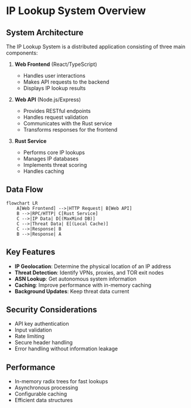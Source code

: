 # IP Lookup System Overview

## System Architecture

The IP Lookup System is a distributed application consisting of three main components:

1. **Web Frontend** (React/TypeScript)
   - Handles user interactions
   - Makes API requests to the backend
   - Displays IP lookup results

2. **Web API** (Node.js/Express)
   - Provides RESTful endpoints
   - Handles request validation
   - Communicates with the Rust service
   - Transforms responses for the frontend

3. **Rust Service**
   - Performs core IP lookups
   - Manages IP databases
   - Implements threat scoring
   - Handles caching

## Data Flow

```mermaid
flowchart LR
    A[Web Frontend] -->|HTTP Request| B[Web API]
    B -->|RPC/HTTP| C[Rust Service]
    C -->|IP Data| D[(MaxMind DB)]
    C -->|Threat Data| E[(Local Cache)]
    C -->|Response| B
    B -->|Response| A
```

## Key Features

- **IP Geolocation**: Determine the physical location of an IP address
- **Threat Detection**: Identify VPNs, proxies, and TOR exit nodes
- **ASN Lookup**: Get autonomous system information
- **Caching**: Improve performance with in-memory caching
- **Background Updates**: Keep threat data current

## Security Considerations

- API key authentication
- Input validation
- Rate limiting
- Secure header handling
- Error handling without information leakage

## Performance

- In-memory radix trees for fast lookups
- Asynchronous processing
- Configurable caching
- Efficient data structures
